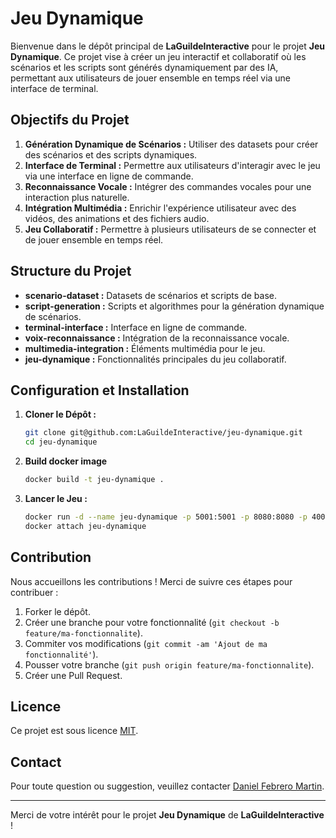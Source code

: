 # Jeu Dynamique

Bienvenue dans le dépôt principal de **LaGuildeInteractive** pour le projet **Jeu Dynamique**. Ce projet vise à créer un jeu interactif et collaboratif où les scénarios et les scripts sont générés dynamiquement par des IA, permettant aux utilisateurs de jouer ensemble en temps réel via une interface de terminal.

## Objectifs du Projet

1. **Génération Dynamique de Scénarios :** Utiliser des datasets pour créer des scénarios et des scripts dynamiques.
2. **Interface de Terminal :** Permettre aux utilisateurs d'interagir avec le jeu via une interface en ligne de commande.
3. **Reconnaissance Vocale :** Intégrer des commandes vocales pour une interaction plus naturelle.
4. **Intégration Multimédia :** Enrichir l'expérience utilisateur avec des vidéos, des animations et des fichiers audio.
5. **Jeu Collaboratif :** Permettre à plusieurs utilisateurs de se connecter et de jouer ensemble en temps réel.

## Structure du Projet

- **scenario-dataset :** Datasets de scénarios et scripts de base.
- **script-generation :** Scripts et algorithmes pour la génération dynamique de scénarios.
- **terminal-interface :** Interface en ligne de commande.
- **voix-reconnaissance :** Intégration de la reconnaissance vocale.
- **multimedia-integration :** Éléments multimédia pour le jeu.
- **jeu-dynamique :** Fonctionnalités principales du jeu collaboratif.

## Configuration et Installation

1. **Cloner le Dépôt :**

   ```bash
   git clone git@github.com:LaGuildeInteractive/jeu-dynamique.git
   cd jeu-dynamique
   ```

2. **Build docker image**

   ```bash
   docker build -t jeu-dynamique .
   ```

3. **Lancer le Jeu :**

   ```bash
   docker run -d --name jeu-dynamique -p 5001:5001 -p 8080:8080 -p 4001:4001 -v ipfs-data:/root/.ipfs jeu-dynamique
   docker attach jeu-dynamique
   ```

## Contribution

Nous accueillons les contributions ! Merci de suivre ces étapes pour contribuer :

1. Forker le dépôt.
2. Créer une branche pour votre fonctionnalité (`git checkout -b feature/ma-fonctionnalite`).
3. Commiter vos modifications (`git commit -am 'Ajout de ma fonctionnalité'`).
4. Pousser votre branche (`git push origin feature/ma-fonctionnalite`).
5. Créer une Pull Request.

## Licence

Ce projet est sous licence [MIT](LICENSE).

## Contact

Pour toute question ou suggestion, veuillez contacter [Daniel Febrero Martin](mailto:febrero.daniel@gmail.com).

---

Merci de votre intérêt pour le projet **Jeu Dynamique** de **LaGuildeInteractive** !
